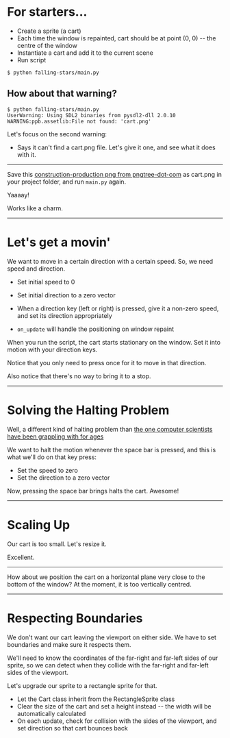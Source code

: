 # For starters...

* Create a sprite (a cart)
* Each time the window is repainted, cart should be at point (0, 0) -- the centre of the window
* Instantiate a cart and add it to the current scene
* Run script

```
$ python falling-stars/main.py
```

## How about that warning?

```
$ python falling-stars/main.py
UserWarning: Using SDL2 binaries from pysdl2-dll 2.0.10
WARNING:ppb.assetlib:File not found: 'cart.png'
```

Let's focus on the second warning:
* Says it can't find a cart.png file. Let's give it one, and see what it does with it.

------

Save this [construction-production png from pngtree-dot-com](https://pngtree.com/so/construction-production) as cart.png in your project folder, and run `main.py` again.

Yaaaay!

Works like a charm.

------

# Let's get a movin'

We want to move in a certain direction with a certain speed. So, we need speed and direction.

* Set initial speed to 0
* Set initial direction to a zero vector

* When a direction key (left or right) is pressed, give it a non-zero speed, and set its direction appropriately
* `on_update` will handle the positioning on window repaint

When you run the script, the cart starts stationary on the window. Set it into motion with your direction keys.

Notice that you only need to press once for it to move in that direction.

Also notice that there's no way to bring it to a stop.

------

# Solving the Halting Problem

Well, a different kind of halting problem than [the one computer scientists have been grappling with for ages](https://en.wikipedia.org/wiki/Halting_problem#:~:text=In%20computability%20theory%2C%20the%20halting,or%20continue%20to%20run%20forever.)

We want to halt the motion whenever the space bar is pressed, and this is what we'll do on that key press:
* Set the speed to zero
* Set the direction to a zero vector

Now, pressing the space bar brings halts the cart. Awesome!

------

# Scaling Up

Our cart is too small. Let's resize it.

Excellent.

------

How about we position the cart on a horizontal plane very close to the bottom of the window? At the moment, it is too vertically centred.

------

# Respecting Boundaries

We don't want our cart leaving the viewport on either side. We have to set boundaries and make sure it respects them.

We'll need to know the coordinates of the far-right and far-left sides of our sprite, so we can detect when they collide with the far-right and far-left sides of the viewport.

Let's upgrade our sprite to a rectangle sprite for that.

* Let the Cart class inherit from the RectangleSprite class
* Clear the size of the cart and set a height instead -- the width will be automatically calculated
* On each update, check for collision with the sides of the viewport, and set direction so that cart bounces back
